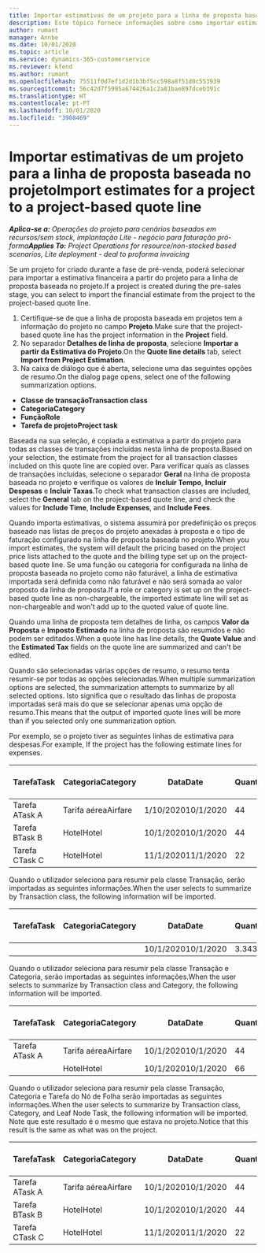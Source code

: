 ```yaml
---
title: Importar estimativas de um projeto para a linha de proposta baseada no projeto
description: Este tópico fornece informações sobre como importar estimativas de um projeto para uma linha de proposta.
author: rumant
manager: Annbe
ms.date: 10/01/2020
ms.topic: article
ms.service: dynamics-365-customerservice
ms.reviewer: kfend
ms.author: rumant
ms.openlocfilehash: 75511f0d7ef1d2d1b3bf5cc598a8f51d0c553939
ms.sourcegitcommit: 56c42d7f5995a674426a1c2a81bae897dceb391c
ms.translationtype: HT
ms.contentlocale: pt-PT
ms.lasthandoff: 10/01/2020
ms.locfileid: "3908469"
---
```

# <a name="import-estimates-for-a-project-to-a-project-based-quote-line"></a><span data-ttu-id="091dc-103">Importar estimativas de um projeto para a linha de proposta baseada no projeto</span><span class="sxs-lookup"><span data-stu-id="091dc-103">Import estimates for a project to a project-based quote line</span></span>

<span data-ttu-id="091dc-104">_**Aplica-se a:** Operações do projeto para cenários baseados em recursos/sem stock, implantação Lite - negócio para faturação pró-forma_</span><span class="sxs-lookup"><span data-stu-id="091dc-104">_**Applies To:** Project Operations for resource/non-stocked based scenarios, Lite deployment - deal to proforma invoicing_</span></span>


<span data-ttu-id="091dc-105">Se um projeto for criado durante a fase de pré-venda, poderá selecionar para importar a estimativa financeira a partir do projeto para a linha de proposta baseada no projeto.</span><span class="sxs-lookup"><span data-stu-id="091dc-105">If a project is created during the pre-sales stage, you can select to import the financial estimate from the project to the project-based quote line.</span></span>

1. <span data-ttu-id="091dc-106">Certifique-se de que a linha de proposta baseada em projetos tem a informação do projeto no campo **Projeto**.</span><span class="sxs-lookup"><span data-stu-id="091dc-106">Make sure that the project-based quote line has the project information in the **Project** field.</span></span>
2. <span data-ttu-id="091dc-107">No separador **Detalhes de linha de proposta**, selecione **Importar a partir da Estimativa do Projeto**.</span><span class="sxs-lookup"><span data-stu-id="091dc-107">On the **Quote line details** tab, select **Import from Project Estimation**.</span></span>
3. <span data-ttu-id="091dc-108">Na caixa de diálogo que é aberta, selecione uma das seguintes opções de resumo.</span><span class="sxs-lookup"><span data-stu-id="091dc-108">On the dialog page opens, select one of the following summarization options.</span></span>

  - <span data-ttu-id="091dc-109">**Classe de transação**</span><span class="sxs-lookup"><span data-stu-id="091dc-109">**Transaction class**</span></span>
  - <span data-ttu-id="091dc-110">**Categoria**</span><span class="sxs-lookup"><span data-stu-id="091dc-110">**Category**</span></span>
  - <span data-ttu-id="091dc-111">**Função**</span><span class="sxs-lookup"><span data-stu-id="091dc-111">**Role**</span></span> 
  - <span data-ttu-id="091dc-112">**Tarefa de projeto**</span><span class="sxs-lookup"><span data-stu-id="091dc-112">**Project task**</span></span>

<span data-ttu-id="091dc-113">Baseada na sua seleção, é copiada a estimativa a partir do projeto para todas as classes de transações incluídas nesta linha de proposta.</span><span class="sxs-lookup"><span data-stu-id="091dc-113">Based on your selection, the estimate from the project for all transaction classes included on this quote line are copied over.</span></span> <span data-ttu-id="091dc-114">Para verificar quais as classes de transações incluídas, selecione o separador **Geral** na linha de proposta baseada no projeto e verifique os valores de **Incluir Tempo**, **Incluir Despesas** e **Incluir Taxas**.</span><span class="sxs-lookup"><span data-stu-id="091dc-114">To check what transaction classes are included, select the **General** tab on the project-based quote line, and check the values for **Include Time**, **Include Expenses**, and **Include Fees**.</span></span>

<span data-ttu-id="091dc-115">Quando importa estimativas, o sistema assumirá por predefinição os preços baseado nas listas de preços do projeto anexadas à proposta e o tipo de faturação configurado na linha de proposta baseada no projeto.</span><span class="sxs-lookup"><span data-stu-id="091dc-115">When you import estimates, the system will default the pricing based on the project price lists attached to the quote and the billing type set up on the project-based quote line.</span></span> <span data-ttu-id="091dc-116">Se uma função ou categoria for configurada na linha de proposta baseada no projeto como não faturável, a linha de estimativa importada será definida como não faturável e não será somada ao valor proposto da linha de proposta.</span><span class="sxs-lookup"><span data-stu-id="091dc-116">If a role or category is set up on the project-based quote line as non-chargeable, the imported estimate line will set as non-chargeable and won't add up to the quoted value of quote line.</span></span>

<span data-ttu-id="091dc-117">Quando uma linha de proposta tem detalhes de linha, os campos **Valor da Proposta** e **Imposto Estimado** na linha de proposta são resumidos e não podem ser editados.</span><span class="sxs-lookup"><span data-stu-id="091dc-117">When a quote line has line details, the **Quote Value** and the **Estimated Tax** fields on the quote line are summarized and can't be edited.</span></span>

<span data-ttu-id="091dc-118">Quando são selecionadas várias opções de resumo, o resumo tenta resumir-se por todas as opções selecionadas.</span><span class="sxs-lookup"><span data-stu-id="091dc-118">When multiple summarization options are selected, the summarization attempts to summarize by all selected options.</span></span> <span data-ttu-id="091dc-119">Isto significa que o resultado das linhas de proposta importadas será mais do que se selecionar apenas uma opção de resumo.</span><span class="sxs-lookup"><span data-stu-id="091dc-119">This means that the output of imported quote lines will be more than if you selected only one summarization option.</span></span>

<span data-ttu-id="091dc-120">Por exemplo, se o projeto tiver as seguintes linhas de estimativa para despesas.</span><span class="sxs-lookup"><span data-stu-id="091dc-120">For example, If the project has the following estimate lines for expenses.</span></span>

| <span data-ttu-id="091dc-121">Tarefa</span><span class="sxs-lookup"><span data-stu-id="091dc-121">Task</span></span> | <span data-ttu-id="091dc-122">Categoria</span><span class="sxs-lookup"><span data-stu-id="091dc-122">Category</span></span> | <span data-ttu-id="091dc-123">Data</span><span class="sxs-lookup"><span data-stu-id="091dc-123">Date</span></span> | <span data-ttu-id="091dc-124">Quantidade</span><span class="sxs-lookup"><span data-stu-id="091dc-124">Quantity</span></span> | <span data-ttu-id="091dc-125">Preço unitário</span><span class="sxs-lookup"><span data-stu-id="091dc-125">Unit price</span></span> | <span data-ttu-id="091dc-126">Montante</span><span class="sxs-lookup"><span data-stu-id="091dc-126">Amount</span></span> |
| --- | --- | --- | --- | --- | --- |
| <span data-ttu-id="091dc-127">Tarefa A</span><span class="sxs-lookup"><span data-stu-id="091dc-127">Task A</span></span> | <span data-ttu-id="091dc-128">Tarifa aérea</span><span class="sxs-lookup"><span data-stu-id="091dc-128">Airfare</span></span> | <span data-ttu-id="091dc-129">1/10/2020</span><span class="sxs-lookup"><span data-stu-id="091dc-129">10/1/2020</span></span> | <span data-ttu-id="091dc-130">4</span><span class="sxs-lookup"><span data-stu-id="091dc-130">4</span></span> | <span data-ttu-id="091dc-131">400</span><span class="sxs-lookup"><span data-stu-id="091dc-131">400</span></span> | <span data-ttu-id="091dc-132">1600</span><span class="sxs-lookup"><span data-stu-id="091dc-132">1600</span></span> |
| <span data-ttu-id="091dc-133">Tarefa B</span><span class="sxs-lookup"><span data-stu-id="091dc-133">Task B</span></span> | <span data-ttu-id="091dc-134">Hotel</span><span class="sxs-lookup"><span data-stu-id="091dc-134">Hotel</span></span> | <span data-ttu-id="091dc-135">10/1/2020</span><span class="sxs-lookup"><span data-stu-id="091dc-135">10/1/2020</span></span> | <span data-ttu-id="091dc-136">4</span><span class="sxs-lookup"><span data-stu-id="091dc-136">4</span></span> | <span data-ttu-id="091dc-137">200</span><span class="sxs-lookup"><span data-stu-id="091dc-137">200</span></span> | <span data-ttu-id="091dc-138">800</span><span class="sxs-lookup"><span data-stu-id="091dc-138">800</span></span> |
| <span data-ttu-id="091dc-139">Tarefa C</span><span class="sxs-lookup"><span data-stu-id="091dc-139">Task C</span></span> | <span data-ttu-id="091dc-140">Hotel</span><span class="sxs-lookup"><span data-stu-id="091dc-140">Hotel</span></span> | <span data-ttu-id="091dc-141">11/1/2020</span><span class="sxs-lookup"><span data-stu-id="091dc-141">11/1/2020</span></span> | <span data-ttu-id="091dc-142">2</span><span class="sxs-lookup"><span data-stu-id="091dc-142">2</span></span> | <span data-ttu-id="091dc-143">200</span><span class="sxs-lookup"><span data-stu-id="091dc-143">200</span></span> | <span data-ttu-id="091dc-144">400</span><span class="sxs-lookup"><span data-stu-id="091dc-144">400</span></span> |

<span data-ttu-id="091dc-145">Quando o utilizador seleciona para resumir pela classe Transação, serão importadas as seguintes informações.</span><span class="sxs-lookup"><span data-stu-id="091dc-145">When the user selects to summarize by Transaction class, the following information will be imported.</span></span>

| <span data-ttu-id="091dc-146">Tarefa</span><span class="sxs-lookup"><span data-stu-id="091dc-146">Task</span></span> | <span data-ttu-id="091dc-147">Categoria</span><span class="sxs-lookup"><span data-stu-id="091dc-147">Category</span></span> | <span data-ttu-id="091dc-148">Data</span><span class="sxs-lookup"><span data-stu-id="091dc-148">Date</span></span> | <span data-ttu-id="091dc-149">Quantidade</span><span class="sxs-lookup"><span data-stu-id="091dc-149">Quantity</span></span> | <span data-ttu-id="091dc-150">Preço unitário</span><span class="sxs-lookup"><span data-stu-id="091dc-150">Unit price</span></span> | <span data-ttu-id="091dc-151">Montante</span><span class="sxs-lookup"><span data-stu-id="091dc-151">Amount</span></span> |
| --- | --- | --- | --- | --- | --- |
| | | <span data-ttu-id="091dc-152">10/1/2020</span><span class="sxs-lookup"><span data-stu-id="091dc-152">10/1/2020</span></span> | <span data-ttu-id="091dc-153">3.34</span><span class="sxs-lookup"><span data-stu-id="091dc-153">3.34</span></span> | <span data-ttu-id="091dc-154">840</span><span class="sxs-lookup"><span data-stu-id="091dc-154">840</span></span> | <span data-ttu-id="091dc-155">2800</span><span class="sxs-lookup"><span data-stu-id="091dc-155">2800</span></span> |

<span data-ttu-id="091dc-156">Quando o utilizador seleciona para resumir pela classe Transação e Categoria, serão importadas as seguintes informações.</span><span class="sxs-lookup"><span data-stu-id="091dc-156">When the user selects to summarize by Transaction class and Category, the following information will be imported.</span></span>

| <span data-ttu-id="091dc-157">Tarefa</span><span class="sxs-lookup"><span data-stu-id="091dc-157">Task</span></span> | <span data-ttu-id="091dc-158">Categoria</span><span class="sxs-lookup"><span data-stu-id="091dc-158">Category</span></span> | <span data-ttu-id="091dc-159">Data</span><span class="sxs-lookup"><span data-stu-id="091dc-159">Date</span></span> | <span data-ttu-id="091dc-160">Quantidade</span><span class="sxs-lookup"><span data-stu-id="091dc-160">Quantity</span></span> | <span data-ttu-id="091dc-161">Preço unitário</span><span class="sxs-lookup"><span data-stu-id="091dc-161">Unit price</span></span> | <span data-ttu-id="091dc-162">Montante</span><span class="sxs-lookup"><span data-stu-id="091dc-162">Amount</span></span> |
| --- | --- | --- | --- | --- | --- |
| <span data-ttu-id="091dc-163">Tarefa A</span><span class="sxs-lookup"><span data-stu-id="091dc-163">Task A</span></span> | <span data-ttu-id="091dc-164">Tarifa aérea</span><span class="sxs-lookup"><span data-stu-id="091dc-164">Airfare</span></span> | <span data-ttu-id="091dc-165">10/1/2020</span><span class="sxs-lookup"><span data-stu-id="091dc-165">10/1/2020</span></span> | <span data-ttu-id="091dc-166">4</span><span class="sxs-lookup"><span data-stu-id="091dc-166">4</span></span> | <span data-ttu-id="091dc-167">400</span><span class="sxs-lookup"><span data-stu-id="091dc-167">400</span></span> | <span data-ttu-id="091dc-168">1600</span><span class="sxs-lookup"><span data-stu-id="091dc-168">1600</span></span> |
| | <span data-ttu-id="091dc-169">Hotel</span><span class="sxs-lookup"><span data-stu-id="091dc-169">Hotel</span></span> | <span data-ttu-id="091dc-170">10/1/2020</span><span class="sxs-lookup"><span data-stu-id="091dc-170">10/1/2020</span></span> | <span data-ttu-id="091dc-171">6</span><span class="sxs-lookup"><span data-stu-id="091dc-171">6</span></span> | <span data-ttu-id="091dc-172">200</span><span class="sxs-lookup"><span data-stu-id="091dc-172">200</span></span> | <span data-ttu-id="091dc-173">1200</span><span class="sxs-lookup"><span data-stu-id="091dc-173">1200</span></span> |

<span data-ttu-id="091dc-174">Quando o utilizador seleciona para resumir pela classe Transação, Categoria e Tarefa do Nó de Folha serão importadas as seguintes informações.</span><span class="sxs-lookup"><span data-stu-id="091dc-174">When the user selects to summarize by Transaction class, Category, and Leaf Node Task, the following information will be imported.</span></span> <span data-ttu-id="091dc-175">Note que este resultado é o mesmo que estava no projeto.</span><span class="sxs-lookup"><span data-stu-id="091dc-175">Notice that this result is the same as what was on the project.</span></span>

| <span data-ttu-id="091dc-176">Tarefa</span><span class="sxs-lookup"><span data-stu-id="091dc-176">Task</span></span> | <span data-ttu-id="091dc-177">Categoria</span><span class="sxs-lookup"><span data-stu-id="091dc-177">Category</span></span> | <span data-ttu-id="091dc-178">Data</span><span class="sxs-lookup"><span data-stu-id="091dc-178">Date</span></span> | <span data-ttu-id="091dc-179">Quantidade</span><span class="sxs-lookup"><span data-stu-id="091dc-179">Quantity</span></span> | <span data-ttu-id="091dc-180">Preço unitário</span><span class="sxs-lookup"><span data-stu-id="091dc-180">Unit price</span></span> | <span data-ttu-id="091dc-181">Montante</span><span class="sxs-lookup"><span data-stu-id="091dc-181">Amount</span></span> |
| --- | --- | --- | --- | --- | --- |
| <span data-ttu-id="091dc-182">Tarefa A</span><span class="sxs-lookup"><span data-stu-id="091dc-182">Task A</span></span> | <span data-ttu-id="091dc-183">Tarifa aérea</span><span class="sxs-lookup"><span data-stu-id="091dc-183">Airfare</span></span> | <span data-ttu-id="091dc-184">10/1/2020</span><span class="sxs-lookup"><span data-stu-id="091dc-184">10/1/2020</span></span> | <span data-ttu-id="091dc-185">4</span><span class="sxs-lookup"><span data-stu-id="091dc-185">4</span></span> | <span data-ttu-id="091dc-186">400</span><span class="sxs-lookup"><span data-stu-id="091dc-186">400</span></span> | <span data-ttu-id="091dc-187">1600</span><span class="sxs-lookup"><span data-stu-id="091dc-187">1600</span></span> |
| <span data-ttu-id="091dc-188">Tarefa B</span><span class="sxs-lookup"><span data-stu-id="091dc-188">Task B</span></span> | <span data-ttu-id="091dc-189">Hotel</span><span class="sxs-lookup"><span data-stu-id="091dc-189">Hotel</span></span> | <span data-ttu-id="091dc-190">10/1/2020</span><span class="sxs-lookup"><span data-stu-id="091dc-190">10/1/2020</span></span> | <span data-ttu-id="091dc-191">4</span><span class="sxs-lookup"><span data-stu-id="091dc-191">4</span></span> | <span data-ttu-id="091dc-192">200</span><span class="sxs-lookup"><span data-stu-id="091dc-192">200</span></span> | <span data-ttu-id="091dc-193">800</span><span class="sxs-lookup"><span data-stu-id="091dc-193">800</span></span> |
| <span data-ttu-id="091dc-194">Tarefa C</span><span class="sxs-lookup"><span data-stu-id="091dc-194">Task C</span></span> | <span data-ttu-id="091dc-195">Hotel</span><span class="sxs-lookup"><span data-stu-id="091dc-195">Hotel</span></span> | <span data-ttu-id="091dc-196">11/1/2020</span><span class="sxs-lookup"><span data-stu-id="091dc-196">11/1/2020</span></span> | <span data-ttu-id="091dc-197">2</span><span class="sxs-lookup"><span data-stu-id="091dc-197">2</span></span> | <span data-ttu-id="091dc-198">200</span><span class="sxs-lookup"><span data-stu-id="091dc-198">200</span></span> | <span data-ttu-id="091dc-199">400</span><span class="sxs-lookup"><span data-stu-id="091dc-199">400</span></span> |